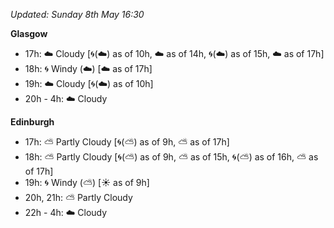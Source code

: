 *Updated: Sunday 8th May 16:30*

**Glasgow**

* 17h: :cloud: Cloudy [:cyclone:(:cloud:) as of 10h, :cloud: as of 14h, :cyclone:(:cloud:) as of 15h, :cloud: as of 17h]
* 18h: :cyclone: Windy (:cloud:) [:cloud: as of 17h]
* 19h: :cloud: Cloudy [:cyclone:(:cloud:) as of 10h]
* 20h - 4h: :cloud: Cloudy

**Edinburgh**

* 17h: :partly_sunny: Partly Cloudy [:cyclone:(:partly_sunny:) as of 9h, :partly_sunny: as of 17h]
* 18h: :partly_sunny: Partly Cloudy [:cyclone:(:partly_sunny:) as of 9h, :partly_sunny: as of 15h, :cyclone:(:partly_sunny:) as of 16h, :partly_sunny: as of 17h]
* 19h: :cyclone: Windy (:partly_sunny:) [:sunny: as of 9h]
* 20h, 21h: :partly_sunny: Partly Cloudy
* 22h - 4h: :cloud: Cloudy
